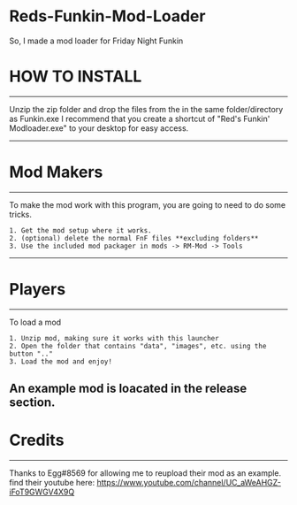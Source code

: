 # Reds-Funkin-Mod-Loader
So, I made a mod loader for Friday Night Funkin

# HOW TO INSTALL
--------------
Unzip the zip folder and drop the files from the in the same folder/directory as Funkin.exe
I recommend that you create a shortcut of "Red's Funkin' Modloader.exe" to your desktop for easy access.

--------------
# Mod Makers
--------------
To make the mod work with this program, you are going to need to do some tricks.

	1. Get the mod setup where it works.
	2. (optional) delete the normal FnF files **excluding folders**
	3. Use the included mod packager in mods -> RM-Mod -> Tools
--------------
# Players
--------------
To load a mod

	1. Unzip mod, making sure it works with this launcher
	2. Open the folder that contains "data", "images", etc. using the button ".."
	3. Load the mod and enjoy!
An example mod is loacated in the release section.
--------------
# Credits
--------------
Thanks to Egg#8569 for allowing me to reupload their mod as an example.
find their youtube here: https://www.youtube.com/channel/UC_aWeAHGZ-iFoT9GWGV4X9Q
